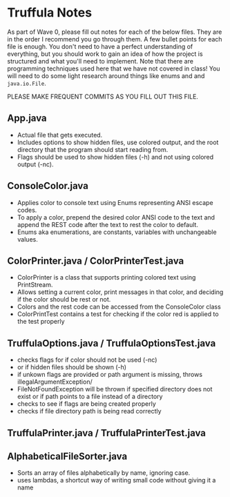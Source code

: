 # Truffula Notes
As part of Wave 0, please fill out notes for each of the below files. They are in the order I recommend you go through them. A few bullet points for each file is enough. You don't need to have a perfect understanding of everything, but you should work to gain an idea of how the project is structured and what you'll need to implement. Note that there are programming techniques used here that we have not covered in class! You will need to do some light research around things like enums and and `java.io.File`.

PLEASE MAKE FREQUENT COMMITS AS YOU FILL OUT THIS FILE.

## App.java
- Actual file that gets executed.
- Includes options to show hidden files, use colored output, and the root directory that the program should start reading from.
- Flags should be used to show hidden files (-h) and not using colored output (-nc).
## ConsoleColor.java
- Applies color to console text using Enums representing ANSI escape codes.
- To apply a color, prepend the desired color ANSI code to the text and append the REST code after the text to rest the color to default.
- Enums aka enumerations, are constants, variables with unchangeable values.

## ColorPrinter.java / ColorPrinterTest.java
- ColorPrinter is a class that supports printing colored text using PrintStream.
- Allows setting a current color, print messages in that color, and deciding if the color should be rest or not.
- Colors and the rest code can be accessed from the ConsoleColor class
- ColorPrintTest contains a test for checking if the color red is applied to the test properly 

## TruffulaOptions.java / TruffulaOptionsTest.java
- checks flags for if color should not be used (-nc) 
- or if hidden files should be shown (-h) 
- if unkown flags are provided or path argument is missing, throws illegalArgumentException/
- FileNotFoundException will be thrown if specified directory does not exist or if path    points to a file instead of a directory
- checks to see if flags are being created properly 
- checks if file directory path is being read correctly

## TruffulaPrinter.java / TruffulaPrinterTest.java




## AlphabeticalFileSorter.java
- Sorts an array of files alphabetically by name, ignoring case.
- uses lambdas, a shortcut way of writing small code without giving it a name 